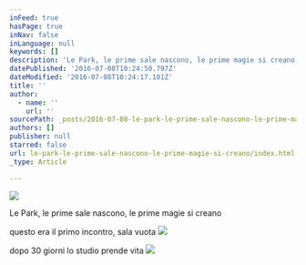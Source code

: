 ```yaml
---
inFeed: true
hasPage: true
inNav: false
inLanguage: null
keywords: []
description: 'Le Park, le prime sale nascono, le prime magie si creano'
datePublished: '2016-07-08T10:24:50.797Z'
dateModified: '2016-07-08T10:24:17.101Z'
title: ''
author:
  - name: ''
    url: ''
sourcePath: _posts/2016-07-08-le-park-le-prime-sale-nascono-le-prime-magie-si-creano.md
authors: []
publisher: null
starred: false
url: le-park-le-prime-sale-nascono-le-prime-magie-si-creano/index.html
_type: Article

---
```

![](https://the-grid-user-content.s3-us-west-2.amazonaws.com/fb8c6366-0727-4c2f-bad5-c73f9e040a39.jpg)

Le Park, le prime sale nascono, le prime magie si creano

questo era il primo incontro, sala vuota
![](https://the-grid-user-content.s3-us-west-2.amazonaws.com/e81b709d-e7ba-4502-ab8a-4d2ab261db59.jpg)

dopo 30 giorni lo studio prende vita
![](https://the-grid-user-content.s3-us-west-2.amazonaws.com/006078f2-1004-4718-b264-c00344f9eec1.jpg)
